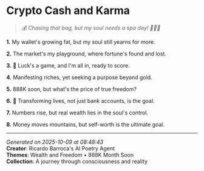 # Crypto Cash and Karma

> *💰 Chasing that bag, but my soul needs a spa day! 💆🏼‍♀️*

**1.** My wallet's growing fat, but my soul still yearns for more.


**2.** The market's my playground, where fortune's found and lost.


**3.** 🎰 Luck's a game, and I'm all in, ready to score.


**4.** Manifesting riches, yet seeking a purpose beyond gold.


**5.** 888K soon, but what's the price of true freedom?


**6.** 🦋 Transforming lives, not just bank accounts, is the goal.


**7.** Numbers rise, but real wealth lies in the soul's control.


**8.** Money moves mountains, but self-worth is the ultimate goal.



---

*Generated on 2025-10-09 at 08:48:43*  
**Creator**: Ricardo Barroca's AI Poetry Agent  
**Themes**: Wealth and Freedom • 888K Month Soon  
**Collection**: A journey through consciousness and reality